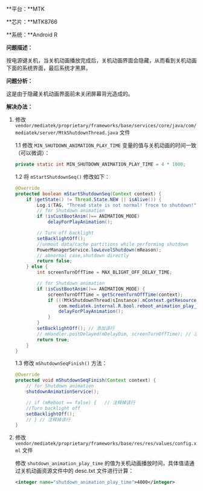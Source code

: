 **平台：**MTK

**芯片：**MTK8766

**系统：**Android R

**问题描述：**

按电源键关机，当关机动画播放完成后，关机动画界面会隐藏，从而看到关机动画下面的系统界面，最后系统才黑屏。

**问题分析：**

这是由于隐藏关机动画界面前未关闭屏幕背光造成的。

**解决办法：**

1. 修改 `vendor/mediatek/proprietary/frameworks/base/services/core/java/com/mediatek/server/MtkShutdownThread.java` 文件

   1.1 修改 `MIN_SHUTDOWN_ANIMATION_PLAY_TIME` 变量的值与关机动画的时间一致（可以微调）：

   ```java
   private static int MIN_SHUTDOWN_ANIMATION_PLAY_TIME = 4 * 1000;
   ```

   1.2 将 `mStartShutdownSeq()` 修改如下：

   ```java
   @Override
   protected boolean mStartShutdownSeq(Context context) {
       if (getState() != Thread.State.NEW || isAlive()) {
           Log.i(TAG, "Thread state is not normal! froce to shutdown!");
           // for Shutdown animation
           if (isCustBootAnim()== ANIMATION_MODE)
               delayForPlayAnimation();
   
           // Turn off backlight
           setBacklightOff();
           //unmout data/cache partitions while performing shutdown
           PowerManagerService.lowLevelShutdown(mReason);
           // abnormal case,shutdown directly
           return false;
       } else {
           int screenTurnOffTime = MAX_BLIGHT_OFF_DELAY_TIME;
   
           // for Shutdown animation
           if (isCustBootAnim()== ANIMATION_MODE) {
               screenTurnOffTime = getScreenTurnOffTime(context);
               if (((MtkShutdownThread)sInstance).mContext.getResources().getBoolean(
                   com.mediatek.internal.R.bool.reboot_animation_play_time_delay)) {
                   delayForPlayAnimation();
               }
           }
           setBacklightOff(); // 添加该行
           // mHandler.postDelayed(mDelayDim, screenTurnOffTime); // 注释掉这行
           return true;
       }
   }
   ```

   1.3 修改 `mShutdownSeqFinish()` 方法：

   ```java
   @Override
   protected void mShutdownSeqFinish(Context context) {
       // for Shutdown animation
       shutdownAnimationService();
   
       // if (mReboot == false) {	// 注释掉该行
       //Turn backlight off
       setBacklightOff();
       // }	// 注释掉该行
   }
   ```

2. 修改 `vendor/mediatek/proprietary/frameworks/base/res/res/values/config.xml` 文件

   修改 `shutdown_animation_play_time` 的值为关机动画播放时间，具体值请通过关机动画资源文件中的 desc.txt 文件进行计算：

   ```xml
   <integer name="shutdown_animation_play_time">4000</integer>
   ```

   

